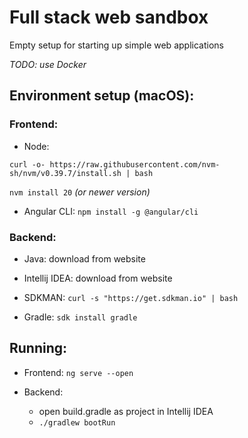 # Full stack web sandbox

Empty setup for starting up simple web applications

_TODO: use Docker_

## Environment setup (macOS):

### Frontend:

-  Node:

`curl -o- https://raw.githubusercontent.com/nvm-sh/nvm/v0.39.7/install.sh | bash`

`nvm install 20` _(or newer version)_

- Angular CLI: `npm install -g @angular/cli`

### Backend:

- Java: download from website

- Intellij IDEA: download from website

- SDKMAN: `curl -s "https://get.sdkman.io" | bash`

- Gradle: `sdk install gradle`

## Running:

- Frontend: `ng serve --open`

- Backend:

    - open build.gradle as project in Intellij IDEA
    - `./gradlew bootRun`